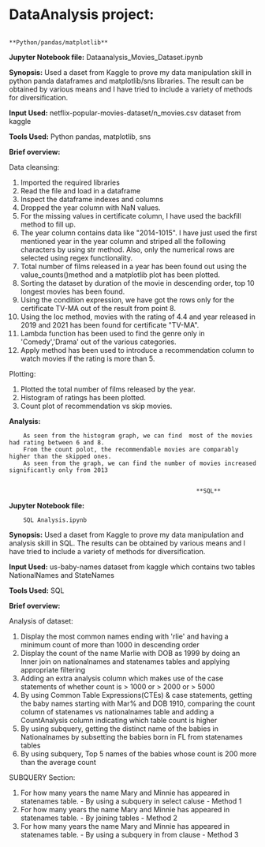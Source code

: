 # **DataAnalysis project:**
                                                        **Python/pandas/matplotlib**
**Jupyter Notebook file:** 
        Dataanalysis_Movies_Dataset.ipynb

**Synopsis:**
        Used a daset from Kaggle to prove my data manipulation skill in python panda dataframes and matplotlib/sns libraries.  The result can be obtained by various means and I have tried to include a variety of methods for diversification.

**Input Used:**
        netflix-popular-movies-dataset/n_movies.csv dataset from kaggle
        
**Tools Used:**
        Python pandas, matplotlib, sns

**Brief overview:**

Data cleansing:

1. Imported the required libraries
2. Read the file and load in a dataframe
3. Inspect the dataframe indexes and columns
4. Dropped the year column with NaN values.
5. For the missing values in certificate column, I have used the backfill method to fill up.
6. The year column contains data like "2014-1015". I have just used the first mentioned year in the year column and striped all the following characters by using str method.  Also, only the numerical rows are selected using regex functionality.
7. Total number of films released in a year has been found out using the value_counts()method and a matplotlib plot has been plotted.
8. Sorting the dataset by duration of the movie in descending order,  top 10 longest movies has been found.
9. Using the condition expression, we have got the rows only for the certificate TV-MA out of the result from point 8.
10. Using the loc method, movies with the rating of 4.4 and year released in 2019 and 2021 has been found for certificate "TV-MA".
11. Lambda function has been used to find the genre only in 'Comedy','Drama' out of the various categories.
12. Apply method has been used to introduce a recommendation column to watch movies if the rating is more than 5.  

Plotting:

1.  Plotted the total number of films released by the year.
2.  Histogram of ratings has been plotted.
3.  Count plot of recommendation vs skip movies.

**Analysis:**

        As seen from the histogram graph, we can find  most of the movies had rating between 6 and 8.
        From the count polot, the recommendable movies are comparably higher than the skipped ones.
        As seen from the graph, we can find the number of movies increased significantly only from 2013
        
        
                                                         **SQL**
        
**Jupyter Notebook file:** 

        SQL Analysis.ipynb

**Synopsis:**
        Used a daset from Kaggle to prove my data manipulation and analysis skill in SQL. The results can be obtained by various means and I have tried to include a variety of methods for diversification.

**Input Used:** 
        us-baby-names dataset from kaggle which contains two tables NationalNames and StateNames

**Tools Used:** 
        SQL

**Brief overview:**

Analysis of dataset:

1.  Display the most common names ending with 'rlie' and having a minimum count of more than 1000 in descending order
2.  Display the count of the name Marlie with DOB as 1999 by doing an Inner join on nationalnames and statenames tables and applying appropriate filtering
3.  Adding an extra analysis column which makes use of the case statements of whether count is > 1000 or > 2000 or > 5000
4.  By using Common Table Expressions(CTEs) & case statements, getting the baby names starting with Mar% and DOB 1910, comparing the count column of statenames vs nationalnames table and adding a CountAnalysis column indicating which table count is higher
5.  By using subquery, getting the distinct name of the babies in Nationalnames by subsetting the babies born in FL from statenames tables
6.  By using subquery, Top 5 names of the babies whose count is 200 more than the average count

SUBQUERY Section:

1.  For how many years the name Mary and Minnie has appeared in statenames table. - By using a subquery in select caluse - Method 1
2.  For how many years the name Mary and Minnie has appeared in statenames table. - By joining tables - Method 2
3.  For how many years the name Mary and Minnie has appeared in statenames table. - By using a subquery in from clause - Method 3

